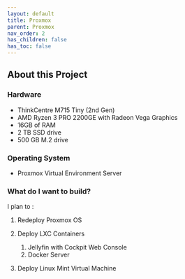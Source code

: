 ```yaml
---
layout: default
title: Proxmox
parent: Proxmox
nav_order: 2
has_children: false
has_toc: false
---
```


## About this Project

### Hardware

- ThinkCentre M715 Tiny (2nd Gen)  
- AMD Ryzen 3 PRO 2200GE with Radeon Vega Graphics  
- 16GB of RAM  
- 2 TB SSD drive
- 500 GB M.2 drive

### Operating System

- Proxmox Virtual Environment Server

### What do I want to build?

I plan to :

1. Redeploy Proxmox OS  

2. Deploy LXC Containers
   1. Jellyfin with Cockpit Web Console  
   2. Docker Server

3. Deploy Linux Mint Virtual Machine
